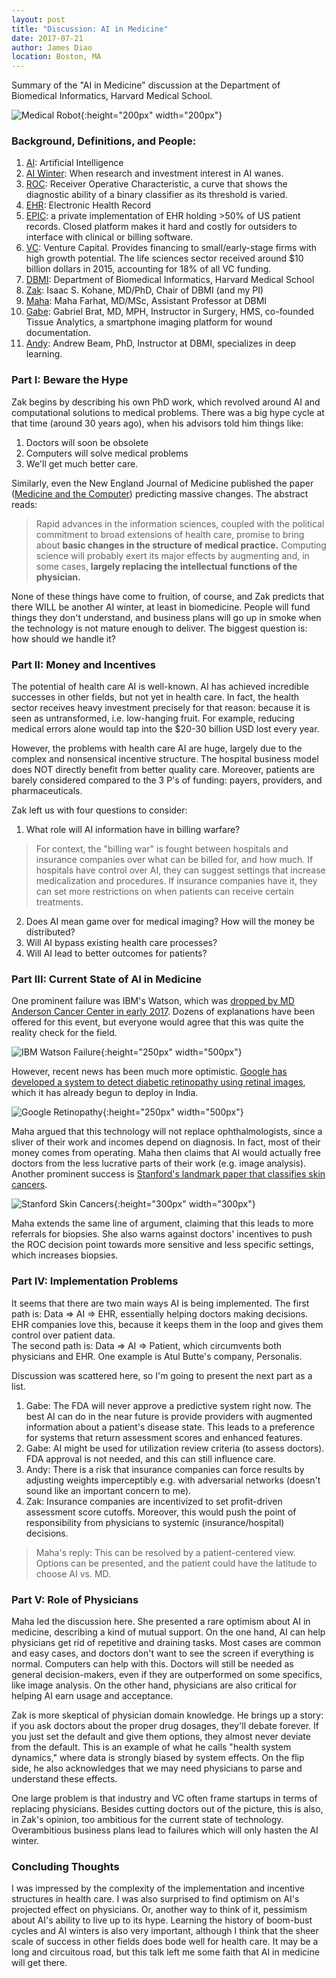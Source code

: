 ```yaml
---
layout: post
title: "Discussion: AI in Medicine"
date: 2017-07-21
author: James Diao
location: Boston, MA
---
```


Summary of the "AI in Medicine" discussion at the Department of Biomedical Informatics, Harvard Medical School. 

![Medical Robot](/img/robodoc.jpg){:height="200px" width="200px"}

### Background, Definitions, and People:  

1. [AI](https://en.wikipedia.org/wiki/Artificial_intelligence): Artificial Intelligence  
2. [AI Winter](https://en.wikipedia.org/wiki/AI_winter): When research and investment interest in AI wanes.  
3. [ROC](https://en.wikipedia.org/wiki/Receiver_operating_characteristic): Receiver Operative Characteristic, a curve that shows the diagnostic ability of a binary classifier as its threshold is varied.  
4. [EHR](https://en.wikipedia.org/wiki/Electronic_health_record): Electronic Health Record  
5. [EPIC](https://en.wikipedia.org/wiki/Epic_Systems): a private implementation of EHR holding >50% of US patient records. Closed platform makes it hard and costly for outsiders to interface with clinical or billing software.  
6. [VC](https://en.wikipedia.org/wiki/Venture_capital): Venture Capital. Provides financing to small/early-stage firms with high growth potential. The life sciences sector received around $10 billion dollars in 2015, accounting for 18% of all VC funding.  
7. [DBMI](http://dbmi.hms.harvard.edu/): Department of Biomedical Informatics, Harvard Medical School  
8. [Zak](http://dbmi.hms.harvard.edu/person/faculty/zak-kohane): Isaac S. Kohane, MD/PhD, Chair of DBMI (and my PI)  
9. [Maha](http://dbmi.hms.harvard.edu/person/faculty/maha-farhat): Maha Farhat, MD/MSc, Assistant Professor at DBMI  
10. [Gabe](https://www.linkedin.com/in/gbrat/): Gabriel Brat, MD, MPH, Instructor in Surgery, HMS, co-founded Tissue Analytics, a smartphone imaging platform for wound documentation.  
11. [Andy](https://scholar.harvard.edu/beam): Andrew Beam, PhD, Instructor at DBMI, specializes in deep learning.  


### Part I: Beware the Hype

Zak begins by describing his own PhD work, which revolved around AI and computational solutions to medical problems. There was a big hype cycle at that time (around 30 years ago), when his advisors told him things like:  
1. Doctors will soon be obsolete  
2. Computers will solve medical problems  
3. We'll get much better care.  

Similarly, even the New England Journal of Medicine published the paper ([Medicine and the Computer](http://www.nejm.org/doi/full/10.1056/NEJM197012032832305)) predicting massive changes. The abstract reads: 
> Rapid advances in the information sciences, coupled with the political commitment to broad extensions of health care, promise to bring about **basic changes in the structure of medical practice.** Computing science will probably exert its major effects by augmenting and, in some cases, **largely replacing the intellectual functions of the physician.**  

None of these things have come to fruition, of course, and Zak predicts that there WILL be another AI winter, at least in biomedicine. People will fund things they don't understand, and business plans will go up in smoke when the technology is not mature enough to deliver. The biggest question is: how should we handle it? 


### Part II: Money and Incentives

The potential of health care AI is well-known. AI has achieved incredible successes in other fields, but not yet in health care. In fact, the health sector receives heavy investment precisely for that reason: because it is seen as untransformed, i.e. low-hanging fruit. For example, reducing medical errors alone would tap into the $20-30 billion USD lost every year. 

However, the problems with health care AI are huge, largely due to the complex and nonsensical incentive structure. The hospital business model does NOT directly benefit from better quality care. Moreover, patients are barely considered compared to the 3 P's of funding: payers, providers, and pharmaceuticals. 

Zak left us with four questions to consider:  
1. What role will AI information have in billing warfare?  
> For context, the "billing war" is fought between hospitals and insurance companies over what can be billed for, and how much. If hospitals have control over AI, they can suggest settings that increase medicalization and procedures. If insurance companies have it, they can set more restrictions on when patients can receive certain treatments.

2. Does AI mean game over for medical imaging? How will the money be distributed?  
3. Will AI bypass existing health care processes?  
4. Will AI lead to better outcomes for patients?  


### Part III: Current State of AI in Medicine

One prominent failure was IBM's Watson, which was [dropped by MD Anderson Cancer Center in early 2017](https://www.technologyreview.com/s/607965/a-reality-check-for-ibms-ai-ambitions/). Dozens of explanations have been offered for this event, but everyone would agree that this was quite the reality check for the field.  

![IBM Watson Failure](/img/mda-watson.jpg){:height="250px" width="500px"}  

However, recent news has been much more optimistic. [Google has developed a system to detect diabetic retinopathy using retinal images](http://jamanetwork.com/journals/jama/fullarticle/2588763), which it has already begun to deploy in India.  

![Google Retinopathy](/img/drlearnt.jpg){:height="250px" width="500px"}  

Maha argued that this technology will not replace ophthalmologists, since a sliver of their work and incomes depend on diagnosis. In fact, most of their money comes from operating. Maha then claims that AI would actually free doctors from the less lucrative parts of their work (e.g. image analysis). Another prominent success is [Stanford's landmark paper that classifies skin cancers](http://www.nature.com/nature/journal/v542/n7639/full/nature21056.html).  

![Stanford Skin Cancers](/img/lesionslearnt.jpg){:height="300px" width="300px"}  

Maha extends the same line of argument, claiming that this leads to more referrals for biopsies. She also warns against doctors' incentives to push the ROC decision point towards more sensitive and less specific settings, which increases biopsies. 


### Part IV: Implementation Problems

It seems that there are two main ways AI is being implemented. 
The first path is: Data => AI => EHR, essentially helping doctors making decisions. EHR companies love this, because it keeps them in the loop and gives them control over patient data.  
The second path is: Data => AI => Patient, which circumvents both physicians and EHR. One example is Atul Butte's company, Personalis.  

Discussion was scattered here, so I'm going to present the next part as a list.  
1. Gabe: The FDA will never approve a predictive system right now. The best AI can do in the near future is provide providers with augmented information about a patient's disease state. This leads to a preference for systems that return assessment scores and enhanced features.  
2. Gabe: AI might be used for utilization review criteria (to assess doctors). FDA approval is not needed, and this can still influence care.  
3. Andy: There is a risk that insurance companies can force results by adjusting weights imperceptibly e.g. with adversarial networks (doesn't sound like an important concern to me).  
4. Zak: Insurance companies are incentivized to set profit-driven assessment score cutoffs. Moreover, this would push the point of responsibility from physicians to systemic (insurance/hospital) decisions.  
> Maha's reply: This can be resolved by a patient-centered view. Options can be presented, and the patient could have the latitude to choose AI vs. MD. 


### Part V: Role of Physicians

Maha led the discussion here. She presented a rare optimism about AI in medicine, describing a kind of mutual support. On the one hand, AI can help physicians get rid of repetitive and draining tasks. Most cases are common and easy cases, and doctors don't want to see the screen if everything is normal. Computers can help with this. Doctors will still be needed as general decision-makers, even if they are outperformed on some specifics, like image analysis. On the other hand, physicians are also critical for helping AI earn usage and acceptance.  

Zak is more skeptical of physician domain knowledge. He brings up a story: if you ask doctors about the proper drug dosages, they'll debate forever. If you just set the default and give them options, they almost never deviate from the default. This is an example of what he calls "health system dynamics," where data is strongly biased by system effects. On the flip side, he also acknowledges that we may need physicians to parse and understand these effects. 

One large problem is that industry and VC often frame startups in terms of replacing physicians. Besides cutting doctors out of the picture, this is also, in Zak's opinion, too ambitious for the current state of technology. Overambitious business plans lead to failures which will only hasten the AI winter. 


### Concluding Thoughts
I was impressed by the complexity of the implementation and incentive structures in health care. I was also surprised to find optimism on AI's projected effect on physicians. Or, another way to think of it, pessimism about AI's ability to live up to its hype. Learning the history of boom-bust cycles and AI winters is also very important, although I think that the sheer scale of success in other fields does bode well for health care. It may be a long and circuitous road, but this talk left me some faith that AI in medicine will get there. 


